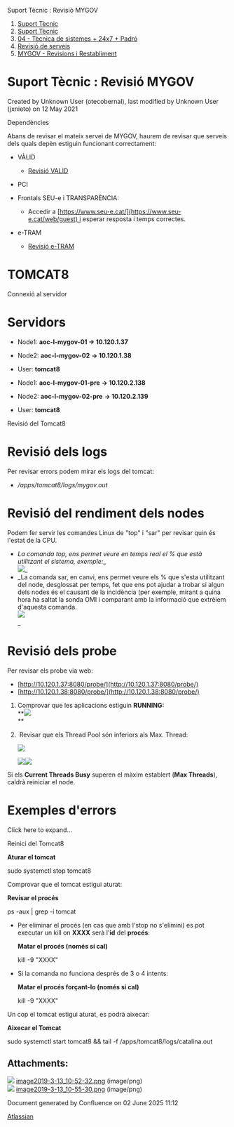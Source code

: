 Suport Tècnic : Revisió MYGOV  

1.  [Suport Tècnic](index.html)
2.  [Suport Tècnic](13893782.html)
3.  [04 - Tècnica de sistemes + 24x7 + Padró](26313202.html)
4.  [Revisió de serveis](36340340.html)
5.  [MYGOV - Revisions i Restabliment](MYGOV---Revisions-i-Restabliment_41521391.html)

Suport Tècnic : Revisió MYGOV
=============================

Created by Unknown User (otecobernal), last modified by Unknown User (jxnieto) on 12 May 2021

Dependències

Abans de revisar el mateix servei de MYGOV, haurem de revisar que serveis dels quals depèn estiguin funcionant correctament:

*   VÀLID
    *   [Revisió VALID](36340625.html)

*   PCI
*   Frontals SEU-e i TRANSPARÈNCIA:
    *   Accedir a [https://www.seu-e.cat/](https://www.seu-e.cat/web/guest) i esperar resposta i temps correctes.
*   e-TRAM 
    *   [Revisió e-TRAM](36341501.html)

TOMCAT8
=======

Connexió al servidor

Servidors 
==========

*   Node1: **aoc-l-mygov-01 → 10.120.1.37 [](https://pam.aoc.cat/SecretServer/app/#/secrets/4390/general)** 
    
*   Node2: **aoc-l-mygov-02** **→ 10.120.1.38 [](https://pam.aoc.cat/SecretServer/app/#/secrets/4392/general)** 
*   User: **tomcat8**

*   Node1: **aoc-l-mygov-01-pre** **→ 10.120.2.138 [](https://pam.aoc.cat/SecretServer/app/#/secrets/4387/general)** 
    
*   Node2: **aoc-l-mygov-02-pre** **→ 10.120.2.139 [](https://pam.aoc.cat/SecretServer/app/#/secrets/4389/general)** 
*   User: **tomcat8**

Revisió del Tomcat8

Revisió dels logs
=================

Per revisar errors podem mirar els logs del tomcat:

*   _/apps/tomcat8/logs/mygov.out_ 

Revisió del rendiment dels nodes
================================

Podem fer servir les comandes Linux de "top" i "sar" per revisar quin és l'estat de la CPU.

*   _La comanda top, ens permet veure en temps real el % que està utilitzant el sistema, exemple:__  
    ![](attachments/41520766/93357375.png)_
*   _La comanda sar, en canvi, ens permet veure els % que s'esta utilitzant del node, desglossat per temps, fet que ens pot ajudar a trobar si algun dels nodes és el causant de la incidència (per exemple, mirant a quina hora ha saltat la sonda OMI i comparant amb la informació que extrèiem d'aquesta comanda.  
    ![](attachments/41520766/93357376.png)  
    _

Revisió dels probe
==================

Per revisar els probe via web:

*   [http://10.120.1.37:8080/probe/](http://10.120.1.37:8080/probe/)
*   [http://10.120.1.38:8080/probe/](http://10.120.1.38:8080/probe/)

  

1.  Comprovar que les aplicacions estiguin **RUNNING:**  
    **![](attachments/41520766/41520784.png)  
    **  
    
2.   Revisar que els Thread Pool són inferiors als Max. Thread:  
      
    [![](attachments/41520766/41520785.png)](https://intranet.aoc.cat/pages/resumedraft.action?draftId=41519470&draftShareId=0f3532e1-81cb-4dce-8fac-bcaf3b047389&)
    
    [![](attachments/41520766/41520786.png)](https://intranet.aoc.cat/pages/resumedraft.action?draftId=41519470&draftShareId=0f3532e1-81cb-4dce-8fac-bcaf3b047389&)[![](attachments/41520766/41520787.png)](https://intranet.aoc.cat/pages/resumedraft.action?draftId=41519470&draftShareId=0f3532e1-81cb-4dce-8fac-bcaf3b047389&)

Si els **Current Threads Busy** superen el màxim establert (**Max Threads**), caldrà reiniciar el node.

  

  

  

Exemples d'errors
=================

Click here to expand...

  

Reinici del Tomcat8

  

**Aturar el tomcat**

sudo systemctl stop tomcat8

  

Comprovar que el tomcat estigui aturat:

**Revisar el procés**

ps -aux | grep -i tomcat

  

*   Per eliminar el procés (en cas que amb l'stop no s'elimini) es pot executar un kill on **XXXX** serà l'**id** del **procés**:
    
    **Matar el procés (només si cal)**
    
    kill -9 "XXXX"
    
*   Si la comanda no funciona després de 3 o 4 intents:
    
    **Matar el procés forçant-lo (només si cal)**
    
    kill -9 "XXXX"
    

  

Un cop el tomcat estigui aturat, es podrà aixecar:

**Aixecar el Tomcat**

sudo systemctl start tomcat8 && tail -f /apps/tomcat8/logs/catalina.out

  

  

  

  

  

  

Attachments:
------------

![](images/icons/bullet_blue.gif) [image2019-3-13\_10-52-32.png](attachments/41519461/41519462.png) (image/png)  
![](images/icons/bullet_blue.gif) [image2019-3-13\_10-55-30.png](attachments/41519461/41519463.png) (image/png)  

Document generated by Confluence on 02 June 2025 11:12

[Atlassian](http://www.atlassian.com/)